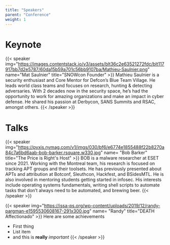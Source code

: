 ```yaml
---
title: "Speakers"
parent: "Conference"
weight: 1
---
```



# Keynote

{{< speaker img="https://images.contentstack.io/v3/assets/blt36c2e63521272fdc/blt117917bb7d2e5787/60da15b59a701c56bb9107ba/Mathieu-Saulnier.png" name="Mat Saulnier" title="SNOWcon Founder" >}}
Mathieu Saulnier is a security enthusiast and Core Mentor for Defcon’s Blue Team Village. He leads world class teams and focuses on research, hunting & detecting adversaries. With 2 decades now in the security space, he’s had the opportunity to work for amazing organizations and make an impact in cyber defense. He shared his passion at Derbycon, SANS Summits and RSAC, amongst others.
{{< /speaker >}}

# Talks

{{< speaker img="https://pyxis.nymag.com/v1/imgs/030/bf6/e6774e1855488f22b8270a84c7a6bd6aab-bob-barker.rsquare.w330.jpg" name= "Bob Barker" title="The Price is Right's Host" >}} 
BOB is a malware researcher at ESET since 2021. Working with the Montreal team, his research is focused on tracking APT groups and their toolsets. He has previously presented about APTs and attribution at Botconf, Sleuthcon, Hackfest, and BSidesMTL. He is also involved in mentoring students getting started in infosec. His interests include operating systems fundamentals, writing shell scripts to automate tasks that don’t always need to be automated, and brewing beer.
{{< /speaker >}}

{{< speaker img="https://issa-ps.org/wp-content/uploads/2019/12/randy-pargman-e1595530608167-291x300.jpg" name= "Randy" title="DEATH Affectionado" >}} 
Here are some achievements
- First thing
- List item
- and this is **really** *important*
{{< /speaker >}}